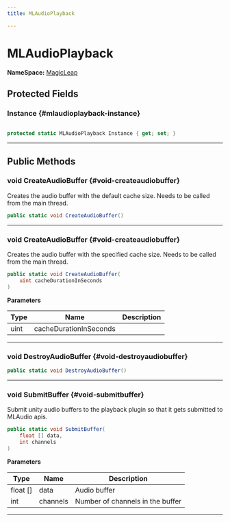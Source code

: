 ```yaml
---
title: MLAudioPlayback

---
```


# MLAudioPlayback



**NameSpace:** 
[MagicLeap](/unity-api/api/UnityEngine.XR.MagicLeap/UnityEngine.XR.MagicLeap.md) 








## Protected Fields

### Instance {#mlaudioplayback-instance}

```csharp

protected static MLAudioPlayback Instance { get; set; }

```






-----------

## Public Methods

### void CreateAudioBuffer {#void-createaudiobuffer}

Creates the audio buffer with the default cache size. Needs to be called from the main thread. 

```csharp
public static void CreateAudioBuffer()
```






-----------

### void CreateAudioBuffer {#void-createaudiobuffer}

Creates the audio buffer with the specified cache size. Needs to be called from the main thread. 

```csharp
public static void CreateAudioBuffer(
    uint cacheDurationInSeconds
)
```


**Parameters**

| Type | Name  | Description  | 
|--|--|--|
| uint |cacheDurationInSeconds||






-----------

### void DestroyAudioBuffer {#void-destroyaudiobuffer}

```csharp
public static void DestroyAudioBuffer()
```






-----------

### void SubmitBuffer {#void-submitbuffer}

Submit unity audio buffers to the playback plugin so that it gets submitted to MLAudio apis. 

```csharp
public static void SubmitBuffer(
    float [] data,
    int channels
)
```


**Parameters**

| Type | Name  | Description  | 
|--|--|--|
| float [] |data|Audio buffer|
| int |channels|Number of channels in the buffer|






-----------


